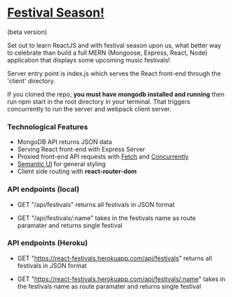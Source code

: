# [Festival Season!](https://github.com/nzoLogic/festivals)
(beta version)

Set out to learn ReactJS and with festival season upon us, what better way to celebrate than build a full MERN (Mongoose, Express, React, Node) application that displays some upcoming music festivals!

Server entry point is index.js which serves the React front-end through the 'client' directory.

If you cloned the repo, **you must have mongodb installed and running** then run npm start in the root directory in your terminal. That triggers concurrently to run the server and webpack client server.


### Technological Features

* MongoDB API returns JSON data
* Serving React front-end with Express Server
* Proxied front-end API requests with [Fetch](https://developer.mozilla.org/en-US/docs/Web/API/Fetch_API) and [Concurrently](https://www.npmjs.com/package/concurrently)
* [Semantic UI](https://semantic-ui.com/) for general styling
* Client side routing with **react-router-dom**

### API endpoints (local)
* GET "/api/festivals" returns all festivals in JSON format

* GET "/api/festivals/:name" takes in the festivals name as route paramater and returns single festival

### API endpoints (Heroku)
* GET "https://react-festivals.herokuapp.com/api/festivals" returns all festivals in JSON format

* GET "https://react-festivals.herokuapp.com/api/festivals/:name" takes in the festivals name as route paramater and returns single festival
